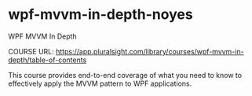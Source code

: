 # wpf-mvvm-in-depth-noyes
WPF MVVM In Depth

COURSE URL: https://app.pluralsight.com/library/courses/wpf-mvvm-in-depth/table-of-contents

This course provides end-to-end coverage of what you need to know to effectively apply the MVVM pattern to WPF applications.
